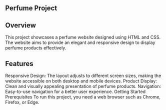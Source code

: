 ## Perfume Project
## Overview
This project showcases a perfume website designed using HTML and CSS. The website aims to provide an elegant and responsive design to display perfume products effectively.

## Features
Responsive Design: The layout adjusts to different screen sizes, making the website accessible on both desktop and mobile devices.
Product Display: Clean and visually appealing presentation of perfume products.
Navigation: Easy-to-use navigation for a better user experience.
Getting Started
Prerequisites
To run this project, you need a web browser such as Chrome, Firefox, or Edge.
